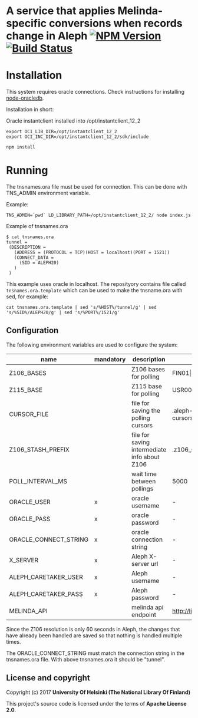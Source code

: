 # A service that applies Melinda-specific conversions when records change in Aleph [![NPM Version](https://img.shields.io/npm/v/@natlibfi/aleph-record-caretaker.svg)](https://npmjs.org/package/aleph-record-caretaker) [![Build Status](https://travis-ci.org/NatLibFi/aleph-record-caretaker.svg)](https://travis-ci.org/NatLibFi/aleph-record-caretaker)

# Installation

This system requires oracle connections. Check instructions for installing [node-oracledb](https://github.com/oracle/node-oracledb).

Installation in short:

Oracle instantclient installed into /opt/instantclient_12_2
```
export OCI_LIB_DIR=/opt/instantclient_12_2
export OCI_INC_DIR=/opt/instantclient_12_2/sdk/include

npm install
```

# Running

The tnsnames.ora file must be used for connection. This can be done with TNS_ADMIN environment variable.

Example:
```
TNS_ADMIN=`pwd` LD_LIBRARY_PATH=/opt/instantclient_12_2/ node index.js
```

Example of tnsnames.ora 
```
$ cat tnsnames.ora 
tunnel =
 (DESCRIPTION =
   (ADDRESS = (PROTOCOL = TCP)(HOST = localhost)(PORT = 1521))
   (CONNECT_DATA =
     (SID = ALEPH20)
   )
 )
 ```
 This example uses oracle in localhost. The reposityory contains file called `tnsnames.ora.template` which can be used to make the tnsname.ora with sed, for example: 
 ```
 cat tnsnames.ora.template | sed 's/%HOST%/tunnel/g' | sed 's/%SID%/ALEPH20/g' | sed 's/%PORT%/1521/g'
 ```

## Configuration
The following environment variables are used to configure the system:

| name | mandatory | description | default |
|---|---|---|---|
| Z106_BASES | | Z106 bases for polling | FIN01\|FIN10\|FIN11 |
| Z115_BASE | | Z115 base for polling | USR00 |
| CURSOR_FILE | | file for saving the polling cursors | .aleph-changelistener-cursors.json |
| Z106_STASH_PREFIX | | file for saving intermediate info about Z106 | .z106_stash |
| POLL_INTERVAL_MS | | wait time between pollings | 5000 |
| ORACLE_USER | x | oracle username | -
| ORACLE_PASS | x | oracle password | -
| ORACLE_CONNECT_STRING | x | oracle connection string | -
| X_SERVER | x | Aleph X-server url | -
| ALEPH_CARETAKER_USER | x | Aleph username | -
| ALEPH_CARETAKER_PASS | x | Aleph password | -
| MELINDA_API | | melinda api endpoint | http://libtest1.csc.fi:8992/API

Since the Z106 resolution is only 60 seconds in Aleph, the changes that have already been handled are saved so that nothing is handled multiple times.

The ORACLE_CONNECT_STRING must match the connection string in the tnsnames.ora file. With above tnsnames.ora it should be "tunnel".

## License and copyright

Copyright (c) 2017 **University Of Helsinki (The National Library Of Finland)**

This project's source code is licensed under the terms of **Apache License 2.0**.

